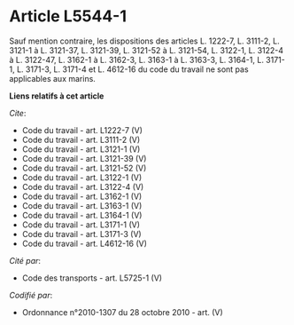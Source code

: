 # Article L5544-1

Sauf mention contraire, les dispositions des articles L. 1222-7, 
L. 3111-2, 
L. 3121-1 à L. 3121-37, L. 3121-39, L. 3121-52 à L. 3121-54, L. 3122-1, L. 3122-4 à L. 3122-47, L. 3162-1 à L. 3162-3, L.
3163-1 à L. 3163-3, L. 3164-1, L. 3171-1, L. 3171-3, L. 3171-4 et L. 4612-16 du code du travail ne sont pas applicables aux
marins.

**Liens relatifs à cet article**

_Cite_:

  - Code du travail - art. L1222-7 (V)
  - Code du travail - art. L3111-2 (V)
  - Code du travail - art. L3121-1 (V)
  - Code du travail - art. L3121-39 (V)
  - Code du travail - art. L3121-52 (V)
  - Code du travail - art. L3122-1 (V)
  - Code du travail - art. L3122-4 (V)
  - Code du travail - art. L3162-1 (V)
  - Code du travail - art. L3163-1 (V)
  - Code du travail - art. L3164-1 (V)
  - Code du travail - art. L3171-1 (V)
  - Code du travail - art. L3171-3 (V)
  - Code du travail - art. L4612-16 (V)

_Cité par_:

  - Code des transports - art. L5725-1 (V)

_Codifié par_:

  - Ordonnance n°2010-1307 du 28 octobre 2010 - art. (V)
